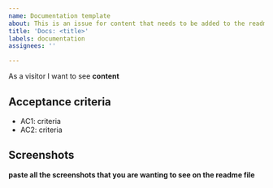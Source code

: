 ```yaml
---
name: Documentation template
about: This is an issue for content that needs to be added to the readme file
title: 'Docs: <title>'
labels: documentation
assignees: ''

---
```


As a visitor I want to see **content**

## Acceptance criteria

- AC1: criteria
- AC2: criteria

## Screenshots

**paste all the screenshots that you are wanting to see on the readme file**
